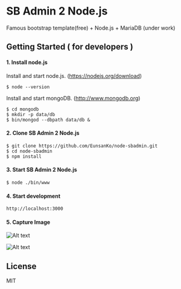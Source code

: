 # SB Admin 2 Node.js
Famous bootstrap template(free) + Node.js + MariaDB (under work)



## Getting Started  ( for developers )

#### 1. Install node.js

Install and start node.js. (https://nodejs.org/download)

	$ node --version

Install and start mongoDB. (http://www.mongodb.org)

	$ cd mongodb
	$ mkdir -p data/db
	$ bin/mongod --dbpath data/db &

#### 2. Clone SB Admin 2 Node.js

	$ git clone https://github.com/EunsanKo/node-sbadmin.git
	$ cd node-sbadmin
	$ npm install

#### 3. Start SB Admin 2 Node.js

	$ node ./bin/www

#### 4. Start development

	http://localhost:3000

#### 5. Capture Image

![Alt text](https://cloud.githubusercontent.com/assets/1298497/6959631/09e7fe04-d956-11e4-856f-da7ac07418e9.PNG "Optional title")

![Alt text](https://cloud.githubusercontent.com/assets/1298497/6959750/02204cca-d957-11e4-820e-e215268e20f2.PNG "Optional title")


## License
MIT


